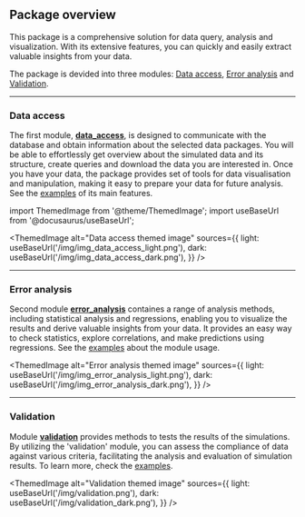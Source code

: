 ## Package overview

This package is a comprehensive solution for data query, analysis and visualization. With its extensive features, you can quickly and easily extract valuable insights from your data.

The package is devided into three modules: [Data access](#data-access), [Error analysis](#error-analysis) and [Validation](#validation).

---

### Data access

The first module, [**data_access**](documentation/data_access.md), is designed to communicate with the database and obtain information about the selected data packages.
You will be able to effortlessly get overview about the simulated data and its structure, create queries and download the data you are interested in. Once you have your data, the package provides set of tools for data visualisation and manipulation, making it easy to prepare your data for future analysis. See the [examples](data_access_examples.md) of its main features.

import ThemedImage from '@theme/ThemedImage';
import useBaseUrl from '@docusaurus/useBaseUrl';

<ThemedImage
alt="Data access themed image"
sources={{
    light: useBaseUrl('/img/img_data_access_light.png'),
    dark: useBaseUrl('/img/img_data_access_dark.png'),
  }}
/>

---

### Error analysis

Second module [**error_analysis**](documentation/error_analysis.md) containes a range of analysis methods, including statistical analysis and regressions, enabling you to visualize the results and derive valuable insights from your data. It provides an easy way to check statistics, explore correlations, and make predictions using regressions. See the [examples](error_analysis_examples.md) about the module usage.

<ThemedImage
alt="Error analysis themed image"
sources={{
    light: useBaseUrl('/img/img_error_analysis_light.png'),
    dark: useBaseUrl('/img/img_error_analysis_dark.png'),
  }}
/>

---

### Validation

Module [**validation**](documentation/validation.md) provides methods to tests the results of the simulations. By utilizing the 'validation' module, you can assess the compliance of data against various criteria, facilitating the analysis and evaluation of simulation results. To learn more, check the [examples](validation_examples.md).

<ThemedImage
alt="Validation themed image"
sources={{
    light: useBaseUrl('/img/validation.png'),
    dark: useBaseUrl('/img/validation_dark.png'),
  }}
/>
